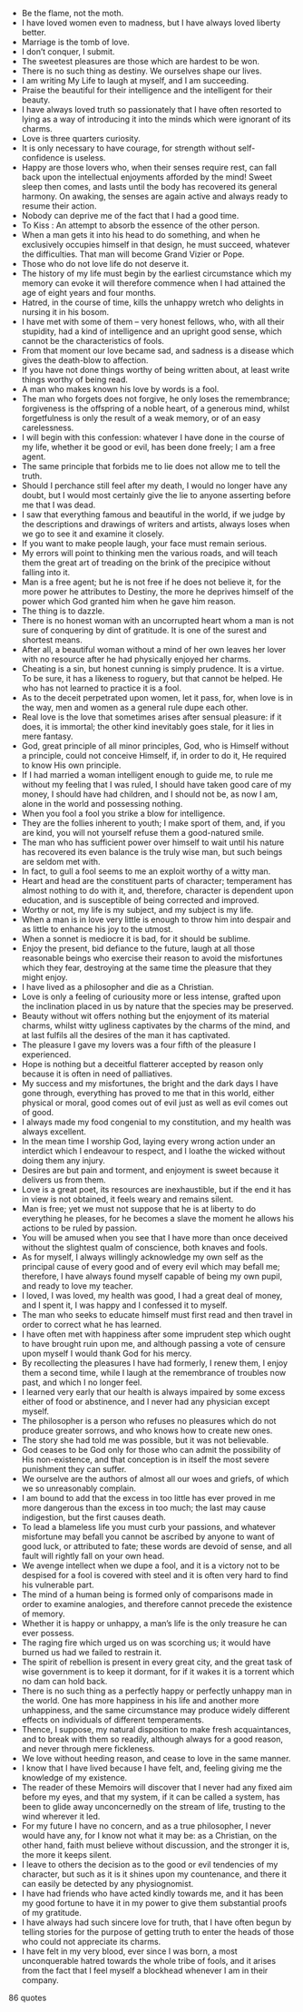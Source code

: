  - Be the flame, not the moth.
 - I have loved women even to madness, but I have always loved liberty better.
 - Marriage is the tomb of love.
 - I don’t conquer, I submit.
 - The sweetest pleasures are those which are hardest to be won.
 - There is no such thing as destiny. We ourselves shape our lives.
 - I am writing My Life to laugh at myself, and I am succeeding.
 - Praise the beautiful for their intelligence and the intelligent for their beauty.
 - I have always loved truth so passionately that I have often resorted to lying as a way of introducing it into the minds which were ignorant of its charms.
 - Love is three quarters curiosity.
 - It is only necessary to have courage, for strength without self-confidence is useless.
 - Happy are those lovers who, when their senses require rest, can fall back upon the intellectual enjoyments afforded by the mind! Sweet sleep then comes, and lasts until the body has recovered its general harmony. On awaking, the senses are again active and always ready to resume their action.
 - Nobody can deprive me of the fact that I had a good time.
 - To Kiss : An attempt to absorb the essence of the other person.
 - When a man gets it into his head to do something, and when he exclusively occupies himself in that design, he must succeed, whatever the difficulties. That man will become Grand Vizier or Pope.
 - Those who do not love life do not deserve it.
 - The history of my life must begin by the earliest circumstance which my memory can evoke it will therefore commence when I had attained the age of eight years and four months.
 - Hatred, in the course of time, kills the unhappy wretch who delights in nursing it in his bosom.
 - I have met with some of them – very honest fellows, who, with all their stupidity, had a kind of intelligence and an upright good sense, which cannot be the characteristics of fools.
 - From that moment our love became sad, and sadness is a disease which gives the death-blow to affection.
 - If you have not done things worthy of being written about, at least write things worthy of being read.
 - A man who makes known his love by words is a fool.
 - The man who forgets does not forgive, he only loses the remembrance; forgiveness is the offspring of a noble heart, of a generous mind, whilst forgetfulness is only the result of a weak memory, or of an easy carelessness.
 - I will begin with this confession: whatever I have done in the course of my life, whether it be good or evil, has been done freely; I am a free agent.
 - The same principle that forbids me to lie does not allow me to tell the truth.
 - Should I perchance still feel after my death, I would no longer have any doubt, but I would most certainly give the lie to anyone asserting before me that I was dead.
 - I saw that everything famous and beautiful in the world, if we judge by the descriptions and drawings of writers and artists, always loses when we go to see it and examine it closely.
 - If you want to make people laugh, your face must remain serious.
 - My errors will point to thinking men the various roads, and will teach them the great art of treading on the brink of the precipice without falling into it.
 - Man is a free agent; but he is not free if he does not believe it, for the more power he attributes to Destiny, the more he deprives himself of the power which God granted him when he gave him reason.
 - The thing is to dazzle.
 - There is no honest woman with an uncorrupted heart whom a man is not sure of conquering by dint of gratitude. It is one of the surest and shortest means.
 - After all, a beautiful woman without a mind of her own leaves her lover with no resource after he had physically enjoyed her charms.
 - Cheating is a sin, but honest cunning is simply prudence. It is a virtue. To be sure, it has a likeness to roguery, but that cannot be helped. He who has not learned to practice it is a fool.
 - As to the deceit perpetrated upon women, let it pass, for, when love is in the way, men and women as a general rule dupe each other.
 - Real love is the love that sometimes arises after sensual pleasure: if it does, it is immortal; the other kind inevitably goes stale, for it lies in mere fantasy.
 - God, great principle of all minor principles, God, who is Himself without a principle, could not conceive Himself, if, in order to do it, He required to know His own principle.
 - If I had married a woman intelligent enough to guide me, to rule me without my feeling that I was ruled, I should have taken good care of my money, I should have had children, and I should not be, as now I am, alone in the world and possessing nothing.
 - When you fool a fool you strike a blow for intelligence.
 - They are the follies inherent to youth; I make sport of them, and, if you are kind, you will not yourself refuse them a good-natured smile.
 - The man who has sufficient power over himself to wait until his nature has recovered its even balance is the truly wise man, but such beings are seldom met with.
 - In fact, to gull a fool seems to me an exploit worthy of a witty man.
 - Heart and head are the constituent parts of character; temperament has almost nothing to do with it, and, therefore, character is dependent upon education, and is susceptible of being corrected and improved.
 - Worthy or not, my life is my subject, and my subject is my life.
 - When a man is in love very little is enough to throw him into despair and as little to enhance his joy to the utmost.
 - When a sonnet is mediocre it is bad, for it should be sublime.
 - Enjoy the present, bid defiance to the future, laugh at all those reasonable beings who exercise their reason to avoid the misfortunes which they fear, destroying at the same time the pleasure that they might enjoy.
 - I have lived as a philosopher and die as a Christian.
 - Love is only a feeling of curiousity more or less intense, grafted upon the inclination placed in us by nature that the species may be preserved.
 - Beauty without wit offers nothing but the enjoyment of its material charms, whilst witty ugliness captivates by the charms of the mind, and at last fulfils all the desires of the man it has captivated.
 - The pleasure I gave my lovers was a four fifth of the pleasure I experienced.
 - Hope is nothing but a deceitful flatterer accepted by reason only because it is often in need of palliatives.
 - My success and my misfortunes, the bright and the dark days I have gone through, everything has proved to me that in this world, either physical or moral, good comes out of evil just as well as evil comes out of good.
 - I always made my food congenial to my constitution, and my health was always excellent.
 - In the mean time I worship God, laying every wrong action under an interdict which I endeavour to respect, and I loathe the wicked without doing them any injury.
 - Desires are but pain and torment, and enjoyment is sweet because it delivers us from them.
 - Love is a great poet, its resources are inexhaustible, but if the end it has in view is not obtained, it feels weary and remains silent.
 - Man is free; yet we must not suppose that he is at liberty to do everything he pleases, for he becomes a slave the moment he allows his actions to be ruled by passion.
 - You will be amused when you see that I have more than once deceived without the slightest qualm of conscience, both knaves and fools.
 - As for myself, I always willingly acknowledge my own self as the principal cause of every good and of every evil which may befall me; therefore, I have always found myself capable of being my own pupil, and ready to love my teacher.
 - I loved, I was loved, my health was good, I had a great deal of money, and I spent it, I was happy and I confessed it to myself.
 - The man who seeks to educate himself must first read and then travel in order to correct what he has learned.
 - I have often met with happiness after some imprudent step which ought to have brought ruin upon me, and although passing a vote of censure upon myself I would thank God for his mercy.
 - By recollecting the pleasures I have had formerly, I renew them, I enjoy them a second time, while I laugh at the remembrance of troubles now past, and which I no longer feel.
 - I learned very early that our health is always impaired by some excess either of food or abstinence, and I never had any physician except myself.
 - The philosopher is a person who refuses no pleasures which do not produce greater sorrows, and who knows how to create new ones.
 - The story she had told me was possible, but it was not believable.
 - God ceases to be God only for those who can admit the possibility of His non-existence, and that conception is in itself the most severe punishment they can suffer.
 - We ourselve are the authors of almost all our woes and griefs, of which we so unreasonably complain.
 - I am bound to add that the excess in too little has ever proved in me more dangerous than the excess in too much; the last may cause indigestion, but the first causes death.
 - To lead a blameless life you must curb your passions, and whatever misfortune may befall you cannot be ascribed by anyone to want of good luck, or attributed to fate; these words are devoid of sense, and all fault will rightly fall on your own head.
 - We avenge intellect when we dupe a fool, and it is a victory not to be despised for a fool is covered with steel and it is often very hard to find his vulnerable part.
 - The mind of a human being is formed only of comparisons made in order to examine analogies, and therefore cannot precede the existence of memory.
 - Whether it is happy or unhappy, a man’s life is the only treasure he can ever possess.
 - The raging fire which urged us on was scorching us; it would have burned us had we failed to restrain it.
 - The spirit of rebellion is present in every great city, and the great task of wise government is to keep it dormant, for if it wakes it is a torrent which no dam can hold back.
 - There is no such thing as a perfectly happy or perfectly unhappy man in the world. One has more happiness in his life and another more unhappiness, and the same circumstance may produce widely different effects on individuals of different temperaments.
 - Thence, I suppose, my natural disposition to make fresh acquaintances, and to break with them so readily, although always for a good reason, and never through mere fickleness.
 - We love without heeding reason, and cease to love in the same manner.
 - I know that I have lived because I have felt, and, feeling giving me the knowledge of my existence.
 - The reader of these Memoirs will discover that I never had any fixed aim before my eyes, and that my system, if it can be called a system, has been to glide away unconcernedly on the stream of life, trusting to the wind wherever it led.
 - For my future I have no concern, and as a true philosopher, I never would have any, for I know not what it may be: as a Christian, on the other hand, faith must believe without discussion, and the stronger it is, the more it keeps silent.
 - I leave to others the decision as to the good or evil tendencies of my character, but such as it is it shines upon my countenance, and there it can easily be detected by any physiognomist.
 - I have had friends who have acted kindly towards me, and it has been my good fortune to have it in my power to give them substantial proofs of my gratitude.
 - I have always had such sincere love for truth, that I have often begun by telling stories for the purpose of getting truth to enter the heads of those who could not appreciate its charms.
 - I have felt in my very blood, ever since I was born, a most unconquerable hatred towards the whole tribe of fools, and it arises from the fact that I feel myself a blockhead whenever I am in their company.

86 quotes